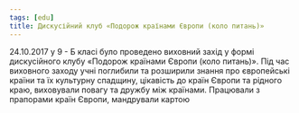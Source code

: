 ```yaml
---
tags: [edu]
title: Дискусійний клуб «Подорож країнами Європи (коло питань)»
---
```


24.10.2017 у 9 - Б класі було проведено виховний захід у формі дискусійного клубу «Подорож країнами Європи (коло питань)». Під час виховного заходу учні поглибили та розширили знання про європейські країни та їх культурну спадщину, цікавість до країн Європи та рідного краю, виховували повагу та дружбу між країнами. Працювали з прапорами країн Європи, мандрували картою

<slideshow id="72157687518852021"></slideshow>

